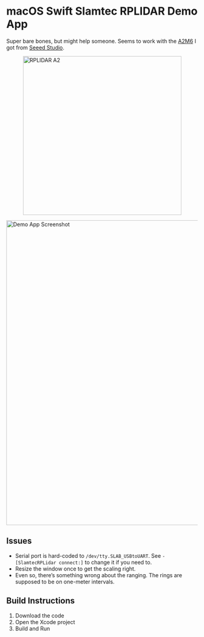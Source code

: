 # macOS Swift Slamtec RPLIDAR Demo App

Super bare bones, but might help someone. Seems to work with the [A2M6](https://www.slamtec.com/en/Lidar/A2) I got from [Seeed Studio](https://www.seeedstudio.com/RPLidar-A2M6-The-Thinest-LIDAR-p-2919.html).

<a href="https://www.slamtec.com/en/Lidar/A2"><img src="https://i.imgur.com/ZnYn6dP.jpg" alt="RPLIDAR A2" style="width: 417px; display: block; margin: auto;"></a>

<img src="https://i.imgur.com/cIGzTG9.png" alt="Demo App Screenshot" style="width: 800px; display: block; margin: auto;">


## Issues

*  Serial port is hard-coded to `/dev/tty.SLAB_USBtoUART`. See `-[SlamtecRPLidar connect:]` to change it if you need to.
*  Resize the window once to get the scaling right.
*  Even so, there’s something wrong about the ranging. The rings are supposed to be on one-meter intervals.

## Build Instructions
	
1. Download the code
2. Open the Xcode project
3. Build and Run
